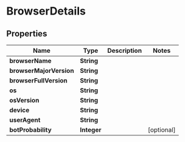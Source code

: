 # BrowserDetails

## Properties
Name | Type | Description | Notes
------------ | ------------- | ------------- | -------------
**browserName** | **String** |  | 
**browserMajorVersion** | **String** |  | 
**browserFullVersion** | **String** |  | 
**os** | **String** |  | 
**osVersion** | **String** |  | 
**device** | **String** |  | 
**userAgent** | **String** |  | 
**botProbability** | **Integer** |  |  [optional]
